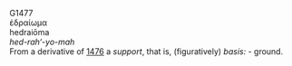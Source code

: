 G1477  
ἑδραίωμα  
hedraiōma  
*hed-rah‘-yo-mah*  
From a derivative of [1476](g1476) a *support*, that is, (figuratively)
*basis:* - ground.  
